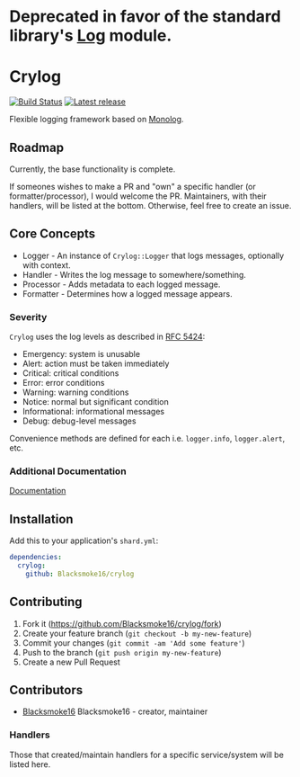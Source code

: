 # Deprecated in favor of the standard library's [Log](https://crystal-lang.org/api/Log.html) module.

# Crylog
[![Build Status](https://travis-ci.org/Blacksmoke16/crylog.svg?branch=master)](https://travis-ci.org/Blacksmoke16/crylog)
[![Latest release](https://img.shields.io/github/release/Blacksmoke16/crylog.svg?style=flat-square)](https://github.com/Blacksmoke16/crylog/releases)

Flexible logging framework based on [Monolog](https://github.com/Seldaek/monolog).

## Roadmap
Currently, the base functionality is complete.  

If someones wishes to make a PR and "own" a specific handler (or formatter/processor), I would welcome the PR.  Maintainers, with their handlers, will be listed at the bottom.  Otherwise, feel free to create an issue.

## Core Concepts

- Logger - An instance of `Crylog::Logger` that logs messages, optionally with context. 
- Handler - Writes the log message to somewhere/something.
- Processor - Adds metadata to each logged message.
- Formatter - Determines how a logged message appears.

### Severity

`Crylog` uses the log levels as described in [RFC 5424](https://tools.ietf.org/html/rfc5424#section-6.2.1):

- Emergency: system is unusable
- Alert: action must be taken immediately
- Critical: critical conditions
- Error: error conditions
- Warning: warning conditions
- Notice: normal but significant condition
- Informational: informational messages
- Debug: debug-level messages

Convenience methods are defined for each i.e. `logger.info`, `logger.alert`, etc.

### Additional Documentation

[Documentation](./docs)

## Installation

Add this to your application's `shard.yml`:

```yaml
dependencies:
  crylog:
    github: Blacksmoke16/crylog
```

## Contributing

1. Fork it (<https://github.com/Blacksmoke16/crylog/fork>)
2. Create your feature branch (`git checkout -b my-new-feature`)
3. Commit your changes (`git commit -am 'Add some feature'`)
4. Push to the branch (`git push origin my-new-feature`)
5. Create a new Pull Request

## Contributors

- [Blacksmoke16](https://github.com/Blacksmoke16) Blacksmoke16 - creator, maintainer

### Handlers

Those that created/maintain handlers for a specific service/system will be listed here.
